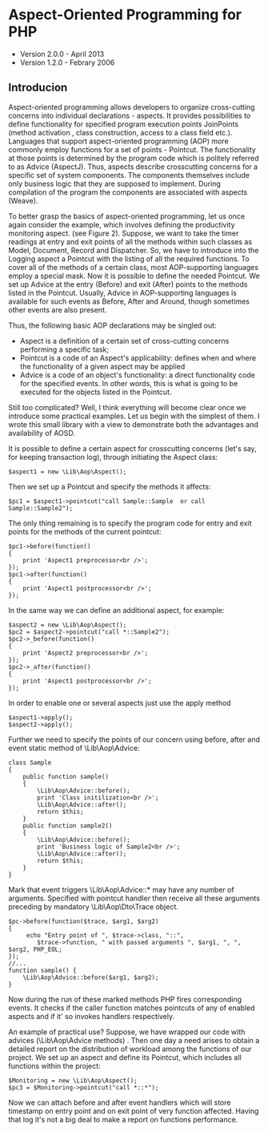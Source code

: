 # Aspect-Oriented Programming for PHP

* Version 2.0.0 - April 2013
* Version 1.2.0 - Febrary 2006

## Introducion

Aspect-oriented programming allows developers to organize cross-cutting concerns into individual declarations - aspects. It provides possibilities to define functionality for specified program execution points JoinPoints (method activation , class construction, access to a class field etc.). Languages that support aspect-oriented programming (AOP) more commonly employ functions for a set of points - Pointcut. The functionality at those points is determined by the program code which is politely referred to as Advice (AspectJ). Thus, aspects describe crosscutting concerns for a specific set of system components. The components themselves include only business logic that they are supposed to implement. During compilation of the program the components are associated with aspects (Weave).

To better grasp the basics of aspect-oriented programming, let us once again consider the example, which involves defining the productivity monitoring aspect. (see Figure 2). Suppose, we want to take the timer readings at entry and exit points of all the methods within such classes as Model, Document, Record and Dispatcher. So, we have to introduce into the Logging aspect a Pointcut with the listing of all the required functions. To cover all of the methods of a certain class, most AOP-supporting languages employ a special mask. Now it is possible to define the needed Pointcut. We set up Advice at the entry (Before) and exit (After) points to the methods listed in the Pointcut. Usually, Advice in AOP-supporting languages is available for such events as Before, After and Around, though sometimes other events are also present.

Thus, the following basic AOP declarations may be singled out:

* Aspect is a definition of a certain set of cross-cutting concerns performing a specific task;
* Pointcut is a code of an Aspect's applicability: defines when and where the functionality of a given aspect may be applied
* Advice is a code of an object's functionality: a direct functionality code for the specified events. In other words, this is what is going to be executed for the objects listed in the Pointcut.

Still too complicated? Well, I think everything will become clear once we introduce some practical examples. Let us begin with the simplest of them. I wrote this small library with a view to demonstrate both the advantages and availability of AOSD.

It is possible to define a certain aspect for crosscutting concerns (let's say, for keeping transaction log), through initiating the Aspect class:
```
$aspect1 = new \Lib\Aop\Aspect();
```
Then we set up a Pointcut and specify the methods it affects:
```
$pc1 = $aspect1->pointcut("call Sample::Sample  or call Sample::Sample2");
```
The only thing remaining is to specify the program code for entry and exit points for the methods of the current pointcut:
```
$pc1->before(function()
{
    print 'Aspect1 preprocessor<br />';
});
$pc1->after(function()
{
    print 'Aspect1 postprocessor<br />';
});
```
In the same way we can define an additional aspect, for example:
```
$aspect2 = new \Lib\Aop\Aspect();
$pc2 = $aspect2->pointcut("call *::Sample2");
$pc2->_before(function()
{
    print 'Aspect2 preprocessor<br />';
});
$pc2->_after(function()
{
    print 'Aspect1 postprocessor<br />';
});
```
In order to enable one or several aspects just use the apply method
```
$aspect1->apply();
$aspect2->apply();
```
Further we need to specify the points of our concern using before, after and event static method of \Lib\Aop\Advice:
```
class Sample
{
    public function sample()
	{
        \Lib\Aop\Advice::before();
        print 'Class initilization<br />';
        \Lib\Aop\Advice::after();
        return $this;
    }
    public function sample2()
	{
        \Lib\Aop\Advice::before();
        print 'Business logic of Sample2<br />';
        \Lib\Aop\Advice::after();
        return $this;
    }
}
```


Mark that event triggers \Lib\Aop\Advice::* may have any number of arguments. Specified with pointcut handler then receive all these arguments preceding by mandatory \Lib\Aop\Dto\Trace object.
```
$pc->before(function($trace, $arg1, $arg2)
{
     echo "Entry point of ", $trace->class, "::",
        $trace->function, " with passed arguments ", $arg1, ", ", $arg2, PHP_EOL;
});
//...
function sample() {
	\Lib\Aop\Advice::before($arg1, $arg2);
}
```

Now during the run of these marked methods PHP fires corresponding events. It checks if the caller function matches pointcuts of any of enabled aspects and if it' so invokes handlers respectively.

An example of  practical use? Suppose, we have wrapped our code with advices (\Lib\Aop\Advice methods) . Then one day a need arises to obtain a detailed report on the distribution of workload among the functions of our project. We set up an aspect and define its Pointcut, which includes all functions within the project:
```
$Monitoring = new \Lib\Aop\Aspect();
$pc3 = $Monitoring->pointcut("call *::*");
```
Now we can attach before and after event handlers which will store timestamp on entry point and on exit point of very function affected. Having that log it's not a big deal to make a report on functions performance.
